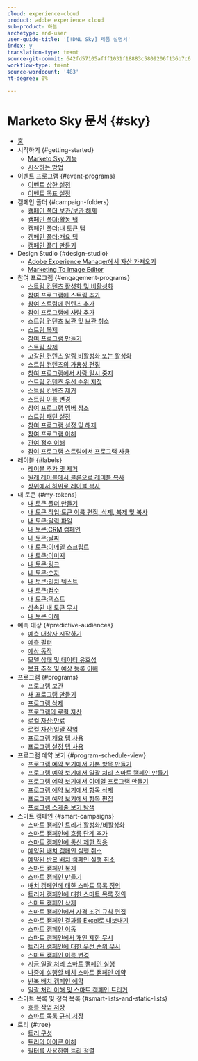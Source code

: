 ```yaml
---
cloud: experience-cloud
product: adobe experience cloud
sub-product: 하늘
archetype: end-user
user-guide-title: '[!DNL Sky] 제품 설명서'
index: y
translation-type: tm+mt
source-git-commit: 642fd57105afff1031f18883c5809206f136b7c6
workflow-type: tm+mt
source-wordcount: '483'
ht-degree: 0%

---
```



# Marketo Sky 문서 {#sky}

+ [홈](home.md)
+ 시작하기 {#getting-started}
   + [Marketo Sky 기능](marketo-sky-features.md)
   + [시작하는 방법](how-to-enable-roles-for-marketo-sky.md)
+ 이벤트 프로그램 {#event-programs}
   + [이벤트 상한 설정](setting-an-event-cap.md)
   + [이벤트 목표 설정](setting-event-goals.md)
+ 캠페인 폴더 {#campaign-folders}
   + [캠페인 폴더 보관/보관 해제](archive-unarchive-a-campaign-folder.md)
   + [캠페인 폴더:활동 탭](campaign-folder-activities-tab.md)
   + [캠페인 폴더:내 토큰 탭](campaign-folder-my-tokens-tab.md)
   + [캠페인 폴더:개요 탭](campaign-folder-overview-tab.md)
   + [캠페인 폴더 만들기](create-a-campaign-folder.md)
+ Design Studio {#design-studio}
   + [Adobe Experience Manager에서 자산 가져오기](importing-assets-with-adobe-experience-manager.md)
   + [Marketing To Image Editor](marketo-image-editor.md)
+ 참여 프로그램 {#engagement-programs}
   + [스트림 컨텐츠 활성화 및 비활성화](activate-and-deactivate-stream-content.md)
   + [참여 프로그램에 스트림 추가](add-a-stream-to-an-engagement-program.md)
   + [참여 스트림에 컨텐츠 추가](add-content-to-an-engagement-stream.md)
   + [참여 프로그램에 사람 추가](add-people-to-an-engagement-program.md)
   + [스트림 컨텐츠 보관 및 보관 취소](archive-and-unarchive-stream-content.md)
   + [스트림 복제](clone-a-stream.md)
   + [참여 프로그램 만들기](create-an-engagement-program.md)
   + [스트림 삭제](delete-a-stream.md)
   + [고갈된 컨텐츠 알림 비활성화 또는 활성화](disable-or-enable-exhausted-content-notifications.md)
   + [스트림 컨텐츠의 가용성 편집](edit-availability-of-stream-content.md)
   + [참여 프로그램에서 사람 일시 중지](pause-people-in-an-engagement-program.md)
   + [스트림 컨텐츠 우선 순위 지정](prioritize-stream-content.md)
   + [스트림 컨텐츠 제거](remove-stream-content.md)
   + [스트림 이름 변경](rename-a-stream.md)
   + [참여 프로그램 멤버 참조](see-members-of-an-engagement-program.md)
   + [스트림 패턴 설정](set-stream-cadence.md)
   + [참여 프로그램 설정 및 해제](turn-an-engagement-program-on-and-off.md)
   + [참여 프로그램 이해](understanding-engagement-programs.md)
   + [관여 점수 이해](understanding-the-engagement-score.md)
   + [참여 프로그램 스트림에서 프로그램 사용](using-a-program-in-an-engagement-program-stream.md)
+ 레이블 {#labels}
   + [레이블 추가 및 제거](add-and-remove-labels.md)
   + [원래 레이블에서 클론으로 레이블 복사](copy-labels-from-original-to-clone.md)
   + [상위에서 하위로 레이블 복사](copy-labels-from-parent-to-child.md)
+ 내 토큰 {#my-tokens}
   + [내 토큰 폴더 만들기](create-my-token-folders.md)
   + [내 토큰 작업:토큰 이름 편집, 삭제, 복제 및 복사](my-token-actions-edit-delete-clone-and-copy-token-names.md)
   + [내 토큰:달력 파일](my-token-calendar-file.md)
   + [내 토큰:CRM 캠페인](my-token-crm-campaign.md)
   + [내 토큰:날짜](my-token-date.md)
   + [내 토큰:이메일 스크립트](my-token-email-script.md)
   + [내 토큰:이미지](my-token-image.md)
   + [내 토큰:링크](my-token-link.md)
   + [내 토큰:숫자](my-token-number.md)
   + [내 토큰:리치 텍스트](my-token-rich-text.md)
   + [내 토큰:점수](my-token-score.md)
   + [내 토큰:텍스트](my-token-text.md)
   + [상속된 내 토큰 무시](override-an-inherited-my-token.md)
   + [내 토큰 이해](understanding-my-tokens.md)
+ 예측 대상 {#predictive-audiences}
   + [예측 대상자 시작하기](getting-started-with-predictive-audiences.md)
   + [예측 필터](predictive-filters.md)
   + [예상 동작](expected-behavior.md)
   + [모델 상태 및 데이터 유효성](model-health-and-data-validity.md)
   + [목표 추적 및 예상 등록 이해](understanding-goal-tracking-and-projected-registrations.md)
+ 프로그램 {#programs}
   + [프로그램 보관](archive-a-program.md)
   + [새 프로그램 만들기](create-a-new-program.md)
   + [프로그램 삭제](delete-a-program.md)
   + [프로그램의 로컬 자산](local-assets-in-a-program.md)
   + [로컬 자산:만료](local-assets-expiration.md)
   + [로컬 자산:일괄 작업](local-assets-mass-actions.md)
   + [프로그램 개요 탭 사용](using-the-program-overview-tab.md)
   + [프로그램 설정 탭 사용](using-the-program-setup-tab.md)
+ 프로그램 예약 보기 {#program-schedule-view}
   + [프로그램 예약 보기에서 기본 항목 만들기](create-a-basic-entry-in-program-schedule-view.md)
   + [프로그램 예약 보기에서 일괄 처리 스마트 캠페인 만들기](create-a-batch-smart-campaign-in-program-schedule-view.md)
   + [프로그램 예약 보기에서 이메일 프로그램 만들기](create-an-email-program-in-program-schedule-view.md)
   + [프로그램 예약 보기에서 항목 삭제](delete-an-entry-in-program-schedule-view.md)
   + [프로그램 예약 보기에서 항목 편집](edit-an-entry-in-program-schedule-view.md)
   + [프로그램 스케줄 보기 탐색](navigating-program-schedule-view.md)
+ 스마트 캠페인 {#smart-campaigns}
   + [스마트 캠페인 트리거 활성화/비활성화](activate-deactivate-a-trigger-smart-campaign.md)
   + [스마트 캠페인에 흐름 단계 추가](add-a-flow-step-to-a-smart-campaign.md)
   + [스마트 캠페인에 통신 제한 적용](apply-communication-limits-to-a-smart-campaign.md)
   + [예약된 배치 캠페인 실행 취소](cancel-a-scheduled-batch-campaign-run.md)
   + [예약된 반복 배치 캠페인 실행 취소](cancel-a-scheduled-recurring-batch-campaign-run.md)
   + [스마트 캠페인 복제](clone-a-smart-campaign.md)
   + [스마트 캠페인 만들기](create-a-smart-campaign.md)
   + [배치 캠페인에 대한 스마트 목록 정의](define-a-smart-list-for-a-batch-campaign.md)
   + [트리거 캠페인에 대한 스마트 목록 정의](define-a-smart-list-for-a-trigger-campaign.md)
   + [스마트 캠페인 삭제](delete-a-smart-campaign.md)
   + [스마트 캠페인에서 자격 조건 규칙 편집](edit-qualification-rules-in-a-smart-campaign.md)
   + [스마트 캠페인 결과를 Excel로 내보내기](export-smart-campaign-results-to-excel.md)
   + [스마트 캠페인 이동](move-a-smart-campaign.md)
   + [스마트 캠페인에서 개인 제한 무시](override-person-restrictions-in-a-smart-campaign.md)
   + [트리거 캠페인에 대한 우선 순위 무시](priority-override-for-trigger-campaigns.md)
   + [스마트 캠페인 이름 변경](rename-a-smart-campaign.md)
   + [지금 일괄 처리 스마트 캠페인 실행](run-a-batch-smart-campaign-now.md)
   + [나중에 실행할 배치 스마트 캠페인 예약](schedule-a-batch-smart-campaign-to-run-later.md)
   + [반복 배치 캠페인 예약](schedule-a-recurring-batch-campaign.md)
   + [일괄 처리 이해 및 스마트 캠페인 트리거](understanding-batch-and-trigger-smart-campaigns.md)
+ 스마트 목록 및 정적 목록 {#smart-lists-and-static-lists}
   + [흐름 작업 저장](save-flow-actions.md)
   + [스마트 목록 규칙 저장](save-smart-list-rules.md)
+ 트리 {#tree}
   + [트리 구성](configuring-the-tree.md)
   + [트리의 아이콘 이해](understanding-icons-in-the-tree.md)
   + [필터를 사용하여 트리 정렬](use-filters-to-sort-the-tree.md)

